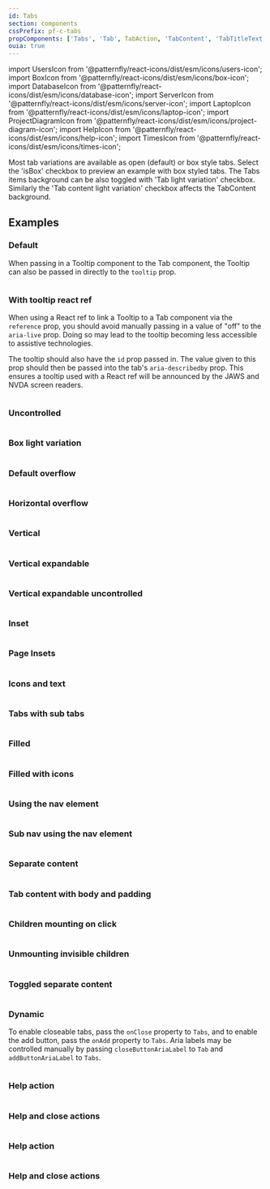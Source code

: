 ```yaml
---
id: Tabs
section: components
cssPrefix: pf-c-tabs
propComponents: ['Tabs', 'Tab', TabAction, 'TabContent', 'TabTitleText', 'TabTitleIcon', 'horizontalOverflowObject']
ouia: true
---
```


import UsersIcon from '@patternfly/react-icons/dist/esm/icons/users-icon';
import BoxIcon from '@patternfly/react-icons/dist/esm/icons/box-icon';
import DatabaseIcon from '@patternfly/react-icons/dist/esm/icons/database-icon';
import ServerIcon from '@patternfly/react-icons/dist/esm/icons/server-icon';
import LaptopIcon from '@patternfly/react-icons/dist/esm/icons/laptop-icon';
import ProjectDiagramIcon from '@patternfly/react-icons/dist/esm/icons/project-diagram-icon';
import HelpIcon from '@patternfly/react-icons/dist/esm/icons/help-icon';
import TimesIcon from '@patternfly/react-icons/dist/esm/icons/times-icon';

Most tab variations are available as open (default) or box style tabs. Select the 'isBox' checkbox to preview an example with box styled tabs.
The Tabs items background can be also toggled with 'Tab light variation' checkbox.
Similarly the 'Tab content light variation' checkbox affects the TabContent background.

## Examples

### Default

When passing in a Tooltip component to the Tab component, the Tooltip can also be passed in directly to the `tooltip` prop.

```ts file="./TabsDefault.tsx"
```

### With tooltip react ref

When using a React ref to link a Tooltip to a Tab component via the `reference` prop, you should avoid manually passing in a value of "off" to the `aria-live` prop. Doing so may lead to the tooltip becoming less accessible to assistive technologies.

The tooltip should also have the `id` prop passed in. The value given to this prop should then be passed into the tab's `aria-describedby` prop. This ensures a tooltip used with a React ref will be announced by the JAWS and NVDA screen readers.

```ts file="./TabsTooltipReactRef.tsx"
```

### Uncontrolled

```ts file="./TabsUncontrolled.tsx"
```

### Box light variation

```ts file="./TabsBoxLight.tsx"
```

### Default overflow

```ts file="./TabsDefaultOverflow.tsx"
```

### Horizontal overflow

```ts file="./TabsHorizontalOverflow.tsx" isBeta
```

### Vertical

```ts file="./TabsVertical.tsx"
```

### Vertical expandable

```ts file="./TabsVerticalExpandable.tsx"
```

### Vertical expandable uncontrolled

```ts file="./TabsVerticalExpandableUncontrolled.tsx"
```

### Inset

```ts file="./TabsInset.tsx"
```

### Page Insets

```ts file="./TabsPageInsets.tsx"
```

### Icons and text

```ts file="./TabsIconAndText.tsx"
```

### Tabs with sub tabs

```ts file="./TabsSubtabs.tsx"
```

### Filled

```ts file="TabsFilled.tsx"
```

### Filled with icons

```ts file="./TabsFilledWithIcons.tsx"
```

### Using the nav element

```ts file="./TabsNav.tsx"
```

### Sub nav using the nav element

```ts file="./TabsNavSecondary.tsx"
```

### Separate content

```ts file="./TabsSeparateContent.tsx"
```

### Tab content with body and padding

```ts file="./TabsContentWithBodyPadding.tsx"
```

### Children mounting on click

```ts file="./TabsChildrenMounting.tsx"
```

### Unmounting invisible children

```ts file="./TabsUnmountingInvisibleChildren.tsx"
```

### Toggled separate content

```ts file="./TabsToggledSeparateContent.tsx"
```

### Dynamic

To enable closeable tabs, pass the `onClose` property to `Tabs`, and to enable the add button, pass the `onAdd` property to `Tabs`. Aria labels may be controlled manually by passing `closeButtonAriaLabel` to `Tab` and `addButtonAriaLabel` to `Tabs`.

```ts file="./TabsDynamic.tsx" 
```

### Help action

```ts file="./TabsHelp.tsx"
```

### Help and close actions

```ts file="./TabsHelpAndClose.tsx"
```

### Help action

```ts file="./TabsHelp.tsx" isBeta
```

### Help and close actions

```ts file="./TabsHelpAndClose.tsx" isBeta
```

